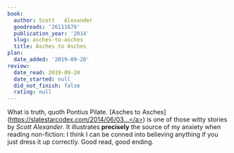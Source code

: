 ```yaml
---
book:
  author: Scott   Alexander
  goodreads: '26111676'
  publication_year: '2014'
  slug: asches-to-asches
  title: Asches to Asches
plan:
  date_added: '2019-09-20'
review:
  date_read: 2019-09-20
  date_started: null
  did_not_finish: false
  rating: null
---
```


What is truth, quoth Pontius Pilate. [Asches to Asches](<a target="_blank" href="https://slatestarcodex.com/2014/06/03/asches-to-asches/" rel="nofollow">https://slatestarcodex.com/2014/06/03...</a>) is one of those witty stories by *Scott Alexander*. It illustrates **precisely** the source of my anxiety when reading non-fiction: I think I can be conned into believing anything if you just dress it up correctly. Good read, good ending.
